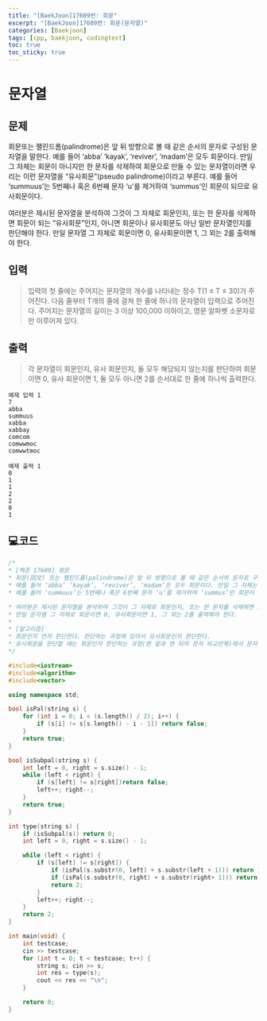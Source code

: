 ```yaml
---
title: "[BaekJoon]17609번: 회문"
excerpt: "[BaekJoon]17609번: 회문(문자열)"
categories: [Baekjoon]
tags: [cpp, baekjoon, codingtest]
toc: true
toc_sticky: true
---
```


# 문자열

## 문제

회문또는 팰린드롬(palindrome)은 앞 뒤 방향으로 볼 때 같은 순서의 문자로 구성된 문자열을 말한다. 예를 들어 ‘abba’ ‘kayak’, ‘reviver’, ‘madam’은 모두 회문이다. 만일 그 자체는 회문이 아니지만 한 문자를 삭제하여 회문으로 만들 수 있는 문자열이라면 우리는 이런 문자열을 “유사회문”(pseudo palindrome)이라고 부른다. 예를 들어 ‘summuus’는 5번째나 혹은 6번째 문자 ‘u’를 제거하여 ‘summus’인 회문이 되므로 유사회문이다.  

여러분은 제시된 문자열을 분석하여 그것이 그 자체로 회문인지, 또는 한 문자를 삭제하면 회문이 되는 “유사회문”인지, 아니면 회문이나 유사회문도 아닌 일반 문자열인지를 판단해야 한다. 만일 문자열 그 자체로 회문이면 0, 유사회문이면 1, 그 외는 2를 출력해야 한다.   

## 입력

> 입력의 첫 줄에는 주어지는 문자열의 개수를 나타내는 정수 T(1 ≤ T ≤ 30)가 주어진다. 다음 줄부터 T개의 줄에 걸쳐 한 줄에 하나의 문자열이 입력으로 주어진다. 주어지는 문자열의 길이는 3 이상 100,000 이하이고, 영문 알파벳 소문자로만 이루어져 있다.

## 출력

> 각 문자열이 회문인지, 유사 회문인지, 둘 모두 해당되지 않는지를 판단하여 회문이면 0, 유사 회문이면 1, 둘 모두 아니면 2를 순서대로 한 줄에 하나씩 출력한다.

    예제 입력 1 
    7
    abba
    summuus
    xabba
    xabbay
    comcom
    comwwmoc
    comwwtmoc

    예제 출력 1 
    0
    1
    1
    2
    2
    0
    1


## 💻코드

```cpp
/*
* [백준 17609] 회문
* 회문(回文) 또는 팰린드롬(palindrome)은 앞 뒤 방향으로 볼 때 같은 순서의 문자로 구성된 문자열을 말한다. 
* 예를 들어 ‘abba’ ‘kayak’, ‘reviver’, ‘madam’은 모두 회문이다. 만일 그 자체는 회문이 아니지만 한 문자를 삭제하여 회문으로 만들 수 있는 문자열이라면 우리는 이런 문자열을 “유사회문”(pseudo palindrome)이라고 부른다. 
* 예를 들어 ‘summuus’는 5번째나 혹은 6번째 문자 ‘u’를 제거하여 ‘summus’인 회문이 되므로 유사회문이다.

* 여러분은 제시된 문자열을 분석하여 그것이 그 자체로 회문인지, 또는 한 문자를 삭제하면 회문이 되는 “유사회문”인지, 아니면 회문이나 유사회문도 아닌 일반 문자열인지를 판단해야 한다. 
* 만일 문자열 그 자체로 회문이면 0, 유사회문이면 1, 그 외는 2를 출력해야 한다. 
* 
* [알고리즘]
* 회문인지 먼저 판단한다. 판단하는 과정에 있어서 유사회문인지 판단한다.
* 유사회문을 판단할 때는 회문인지 판단하는 과정(맨 앞과 맨 뒤의 문자 비교반복)에서 문자가 다르면 그 문자를 떼어내었을 때, 즉 그 다음문자와 같은지 비교하여 판단한다
*/

#include<iostream>
#include<algorithm>
#include<vector>	

using namespace std;

bool isPal(string s) {
	for (int i = 0; i < (s.length() / 2); i++) {
		if (s[i] != s[s.length() - i - 1]) return false;
	}
	return true;
}

bool isSubpal(string s) {
	int left = 0, right = s.size() - 1;
	while (left < right) {
		if (s[left] != s[right])return false;
		left++; right--;
	}
	return true;
}

int type(string s) {
	if (isSubpal(s)) return 0;
	int left = 0, right = s.size() - 1;

	while (left < right) {
		if (s[left] != s[right]) {
			if (isPal(s.substr(0, left) + s.substr(left + 1))) return 1;
			if (isPal(s.substr(0, right) + s.substr(right+ 1))) return 1;
			return 2;
		}
		left++; right--;
	}
	return 2;
}

int main(void) {
	int testcase;
	cin >> testcase;
	for (int t = 0; t < testcase; t++) {
		string s; cin >> s;
		int res = type(s);
		cout << res << "\n";
	}

	return 0;
}
```